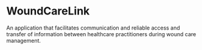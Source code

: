 # WoundCareLink
An application that facilitates communication and reliable access and transfer of information between healthcare practitioners during wound care management.
